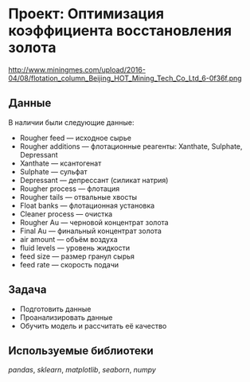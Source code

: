 # Проект: Оптимизация коэффициента восстановления золота

http://www.miningmes.com/upload/2016-04/08/flotation_column_Beijing_HOT_Mining_Tech_Co_Ltd_6-0f36f.png

## Данные

В наличии были следующие данные:

- Rougher feed — исходное сырье
- Rougher additions — флотационные реагенты: Xanthate, Sulphate, Depressant
- Xanthate — ксантогенат
- Sulphate — сульфат
- Depressant — депрессант (силикат натрия)
- Rougher process  — флотация
- Rougher tails — отвальные хвосты
- Float banks — флотационная установка
- Cleaner process — очистка
- Rougher Au — черновой концентрат золота
- Final Au — финальный концентрат золота
- air amount — объём воздуха
- fluid levels — уровень жидкости
- feed size — размер гранул сырья
- feed rate — скорость подачи


## Задача

- Подготовить данные
- Проанализировать данные
- Обучить модель и рассчитать её качество

## Используемые библиотеки
*pandas*, *sklearn*, *matplotlib*, *seaborn*, *numpy*
